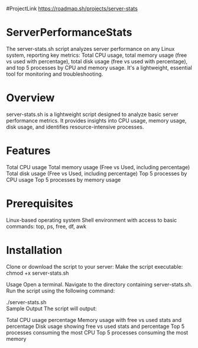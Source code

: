#ProjectLink
https://roadmap.sh/projects/server-stats

# ServerPerformanceStats
The server-stats.sh script analyzes server performance on any Linux system, reporting key metrics: Total CPU usage, total memory usage (free vs used with percentage), total disk usage (free vs used with percentage), and top 5 processes by CPU and memory usage. It's a lightweight, essential tool for monitoring and troubleshooting.


# Overview
server-stats.sh is a lightweight script designed to analyze basic server performance metrics. It provides insights into CPU usage, memory usage, disk usage, and identifies resource-intensive processes.

# Features
Total CPU usage
Total memory usage (Free vs Used, including percentage)
Total disk usage (Free vs Used, including percentage)
Top 5 processes by CPU usage
Top 5 processes by memory usage
# Prerequisites
Linux-based operating system
Shell environment with access to basic commands: top, ps, free, df, awk
# Installation
Clone or download the script to your server:
Make the script executable:
chmod +x server-stats.sh  

Usage
Open a terminal.
Navigate to the directory containing server-stats.sh.
Run the script using the following command:

./server-stats.sh  
Sample Output
The script will output:

Total CPU usage percentage
Memory usage with free vs used stats and percentage
Disk usage showing free vs used stats and percentage
Top 5 processes consuming the most CPU
Top 5 processes consuming the most memory
